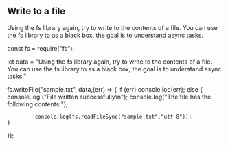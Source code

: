 ## Write to a file
Using the fs library again, try to write to the contents of a file.
You can use the fs library to as a black box, the goal is to understand async tasks.

const fs = require("fs");

let data =
"Using the fs library again, try to write to the contents of a file.
You can use the fs library to as a black box, the goal is to understand async tasks."

fs.writeFile("sample.txt", data,(err) => {
    if (err) console.log(err);
    else {
        console.log ("File written successfully\n");
            console.log("The file has the following contents:");

             console.log(fs.readFileSync("sample.txt","utf-8"));
    }
});